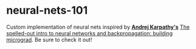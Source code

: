 # neural-nets-101
Custom implementation of neural nets inspired by [**Andrej Karpathy's**](https://github.com/karpathy) [The spelled-out intro to neural networks and backpropagation: building micrograd](https://www.youtube.com/watch?v=VMj-3S1tku0). Be sure to check it out!
